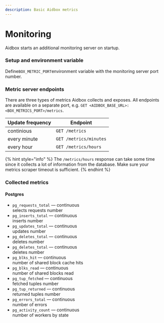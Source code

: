 ```yaml
---
description: Basic Aidbox metrics
---
```


# Monitoring

Aidbox starts an additional monitoring server on startup.

### Setup and environment variable

Define`BOX_METRIC_PORT`environment variable with the monitoring server port number.

### Metric server endpoints

There are three types of metrics Aidbox collects and exposes. All endpoints are available on a separate port, e.g. `GET <AIDBOX_BASE_URL>:<BOX_METRICS_PORT>/metrics`.

| Update frequency | Endpoint               |
| ---------------- | ---------------------- |
| continious       | `GET /metrics`         |
| every minute     | `GET /metrics/minutes` |
| every hour       | `GET /metrics/hours`   |

{% hint style="info" %}
The `/metrics/hours` response can take some time since it collects a lot of information from the database. Make sure your metrics scraper timeout is sufficient.
{% endhint %}

### Collected metrics

#### Postgres

* `pg_requests_total` — continuous\
  selects requests number
* `pg_inserts_total` — continuous\
  inserts number
* `pg_updates_total` — continuous\
  updates number
* `pg_deletes_total` — continuous\
  deletes number
* `pg_deletes_total` — continuous\
  deletes number
* `pg_blks_hit` — continuous\
  number of shared block cache hits
* `pg_blks_read` — continuous\
  number of shared blocks read
* `pg_tup_fetched` — continuous\
  fetched tuples number
* `pg_tup_returned` — continuous\
  returned tuples number
* `pg_errors_total` — continuous\
  number of errors
* `pg_activity_count` — continuous\
  number of workers by state
